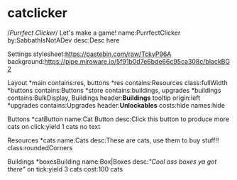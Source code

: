 # catclicker
/*Purrfect Clicker*/
Let's make a game!
name:PurrfectClicker
by:SabbathIsNotADev
desc:Desc here

Settings
stylesheet:https://pastebin.com/raw/TckyP96A		
background:https://pipe.miroware.io/5f91b0d7e6bde66c95ca308c/blackBG2																

Layout
*main
  contains:res, buttons
  *res
    contains:Resources
    class:fullWidth
  *buttons
    contains:Buttons
*store
  contains:buildings, upgrades
  *buildings
    contains:BulkDisplay, Buildings
    header:<b><t>Buildings</t></b>
    tooltip origin:left
  *upgrades
    contains:Upgrades
    header:<b><t>Unlockables</t></b>
    costs:hide
    names:hide

Buttons
*catButton
name:Cat Button
desc:Click this button to produce more cats
on click:yield 1 cats
no text

Resources
*cats
name:Cats
desc:These are cats, use them to buy stuff!!
class:roundedCorners

Buildings
*boxesBuilding
  name:Box|Boxes
  desc:<i>"Cool ass boxes ya got there"</i>
  on tick:yield 3 cats
  cost:100 cats
